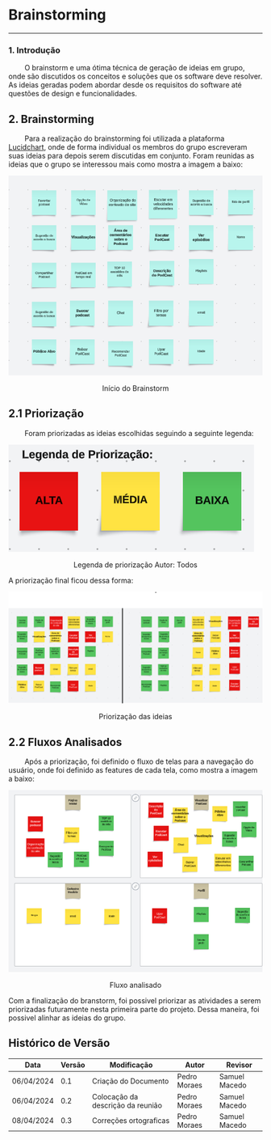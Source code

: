# Brainstorming 
----

### 1. Introdução 

&emsp;&emsp; O brainstorm e uma ótima técnica de geração de ideias em grupo, onde são discutidos os conceitos e soluções que os software deve resolver. As ideias geradas podem abordar desde os requisitos do software até questões de design e funcionalidades. 

## 2. Brainstorming

&emsp;&emsp; Para a realização do brainstorming foi utilizada a plataforma [Lucidchart](https://www.lucidchart.com/pages/), onde de forma individual os membros do grupo escreveram suas ideias para depois serem discutidas em conjunto. Foram reunidas as ideias que o grupo se interessou mais como mostra a imagem a baixo:

![imagem](https://raw.githubusercontent.com/UnBArqDsw2024-1/2024.1_G5_My_AudioPodCast/main/docs/images/brainstorm/Brainstorm_1.png)

<center/>Início do Brainstorm</center></em>

## 2.1 Priorização

&emsp;&emsp; Foram priorizadas as ideias escolhidas seguindo a seguinte legenda:

![Legenda](https://raw.githubusercontent.com/UnBArqDsw2024-1/2024.1_G5_My_AudioPodCast/main/docs/images/brainstorm/Priooriza%C3%A7%C3%A3o.png)
<center/>Legenda de priorização
Autor: Todos</center></em>

</p> A priorização final ficou dessa forma:

![Priorização](https://raw.githubusercontent.com/UnBArqDsw2024-1/2024.1_G5_My_AudioPodCast/main/docs/images/brainstorm/Brainstorm_2.png)
<center/>Priorização das ideias</center></em>

## 2.2 Fluxos Analisados

&emsp;&emsp; Após a priorização, foi definido o fluxo de telas para a navegação do usuário, onde foi definido as features de cada tela, como mostra a imagem a baixo:

![Fluxo Analisado](https://raw.githubusercontent.com/UnBArqDsw2024-1/2024.1_G5_My_AudioPodCast/main/docs/images/brainstorm/Brainstorm_3.png)
<center/>Fluxo analisado</center></em>

Com a finalização do branstorm, foi possivel priorizar as atividades a serem priorizadas futuramente nesta primeira parte do projeto. Dessa maneira, foi possivel alinhar as ideias do grupo.

## Histórico de Versão

| Data       | Versão | Modificação      | Autor      | Revisor |
|------------|--------|------------------|------------|---------|
| 06/04/2024 | 0.1    | Criação do Documento | Pedro Moraes | Samuel Macedo  |
| 06/04/2024 | 0.2    | Colocação da descrição da reunião  | Pedro Moraes | Samuel Macedo  |
| 08/04/2024 | 0.3    | Correções ortograficas  | Pedro Moraes | Samuel Macedo  |